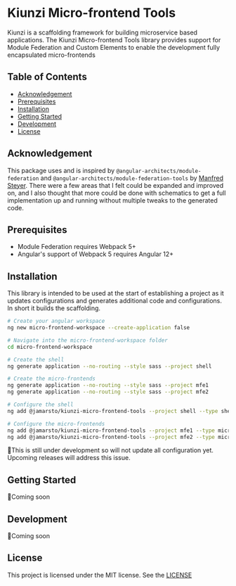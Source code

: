 # Kiunzi Micro-frontend Tools

Kiunzi is a scaffolding framework for building microservice based applications.  The Kiunzi Micro-frontend Tools library provides support for Module Federation and Custom Elements to enable the development fully encapsulated micro-frontends

## Table of Contents

- [Acknowledgement](#cknowledgement)
- [Prerequisites](#prerequisistes)
- [Installation](#installation)
- [Getting Started](#getting-started)
- [Development](#development)
- [License](#license)

## Acknowledgement

This package uses and is inspired by `@angular-architects/module-federation` and `@angular-architects/module-federation-tools` by [Manfred Steyer](https://twitter.com/ManfredStayer). There were a few areas that I felt could be expanded and improved on, and I also thought that more could be done with schematics to get a full implementation up and running without multiple tweaks to the generated code.

## Prerequisites

- Module Federation requires Webpack 5+
- Angular's support of Webpack 5 requires Angular 12+

## Installation

This library is intended to be used at the start of establishing a project as it updates configurations and generates additional code and configurations.  In short it builds the scaffolding.

```sh
# Create your angular workspace
ng new micro-frontend-workspace --create-application false

# Navigate into the micro-frontend-workspace folder
cd micro-frontend-workspace

# Create the shell
ng generate application --no-routing --style sass --project shell

# Create the micro-frontends
ng generate application --no-routing --style sass --project mfe1
ng generate application --no-routing --style sass --project mfe2

# Configure the shell
ng add @jamarsto/kiunzi-micro-frontend-tools --project shell --type shell --port 8000

# Configure the micro-frontends
ng add @jamarsto/kiunzi-micro-frontend-tools --project mfe1 --type microfrontend --port 8001
ng add @jamarsto/kiunzi-micro-frontend-tools --project mfe2 --type microfrontend --port 8002
```

:triangular_flag_on_post:This is still under development so will not update all configuration yet.  Upcoming releases will address this issue.

## Getting Started

:triangular_flag_on_post:Coming soon

## Development

:triangular_flag_on_post:Coming soon

## License

This project is licensed under the MIT license.  See the [LICENSE](https://github.com/jamarsto/kiuni-micro-frondend)
